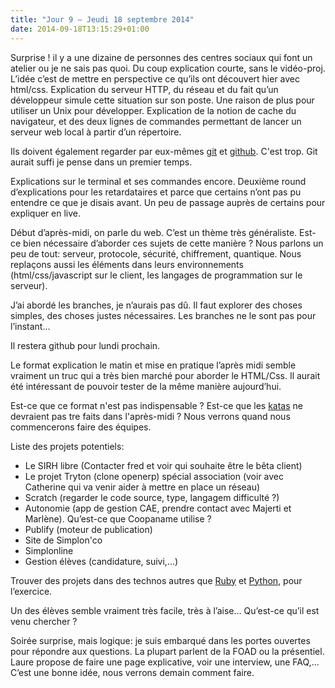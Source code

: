 ```yaml
---
title: "Jour 9 — Jeudi 18 septembre 2014"
date: 2014-09-18T13:15:29+01:00
---
```


Surprise ! il y a une dizaine de personnes des centres sociaux qui font un
atelier ou je ne sais pas quoi. Du coup explication courte, sans le vidéo-proj.
L’idée c’est de mettre en perspective ce qu’ils ont découvert hier avec
html/css. Explication du serveur HTTP, du réseau et du fait qu’un développeur
simule cette situation sur son poste. Une raison de plus pour utiliser un Unix
pour développer. Explication de la notion de cache du navigateur, et des deux
lignes de commandes permettant de lancer un serveur web local à partir d’un
répertoire.

Ils doivent également regarder par eux-mêmes [git](https://git-scm.com/) et
[github](https://github.com). C'est trop. Git aurait suffi je pense dans un
premier temps.

Explications sur le terminal et ses commandes encore. Deuxième round
d’explications pour les retardataires et parce que certains n’ont pas pu
entendre ce que je disais avant. Un peu de passage auprès de certains pour
expliquer en live.

Début d’après-midi, on parle du web. C’est un thème très généraliste.  Est-ce
bien nécessaire d’aborder ces sujets de cette manière ? Nous parlons un peu de
tout: serveur, protocole, sécurité, chiffrement, quantique. Nous replaçons
aussi les éléments dans leurs environnements (html/css/javascript sur le
client, les langages de programmation sur le serveur).

J’ai abordé les branches, je n’aurais pas dû. Il faut explorer des choses
simples, des choses justes nécessaires. Les branches ne le sont pas pour
l’instant…

Il restera github pour lundi prochain.

Le format explication le matin et mise en pratique l’après midi semble vraiment
un truc qui a très bien marché pour aborder le HTML/Css. Il aurait été
intéressant de pouvoir tester de la même manière aujourd’hui.

Est-ce que ce format n'est pas indispensable ? Est-ce que les
[katas](http://codingdojo.org) ne devraient pas tre faits dans l'après-midi ?
Nous verrons quand nous commencerons faire des équipes.

Liste des projets potentiels:

-   Le SIRH libre (Contacter fred et voir qui souhaite être le bêta client)
-   Le projet Tryton (clone openerp) spécial association (voir avec Catherine
    qui va venir aider à mettre en place un réseau)
-   Scratch (regarder le code source, type, langagem difficulté ?)
-   Autonomie (app de gestion CAE, prendre contact avec Majerti et Marlène).
    Qu’est-ce que Coopaname utilise ?
-   Publify (moteur de publication)
-   Site de Simplon'co
-   Simplonline
-   Gestion élèves (candidature, suivi,…)

Trouver des projets dans des technos autres que [Ruby](https://ruby-lang.org)
et [Python](https://www.python.org), pour l’exercice.

Un des élèves semble vraiment très facile, très à l’aise… Qu’est-ce qu’il est
venu chercher ?

Soirée surprise, mais logique: je suis embarqué dans les portes ouvertes pour
répondre aux questions. La plupart parlent de la FOAD ou la présentiel. Laure
propose de faire une page explicative, voir une interview, une FAQ,… C’est une
bonne idée, nous verrons demain comment faire.


